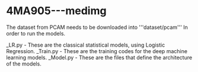 # 4MA905---medimg
The dataset from PCAM needs to be downloaded into '''dataset/pcam''' In order to run the models.

_LR.py - These are the classical statistical models, using Logistic Regression.
_Train.py - These are the training codes for the deep machine learning models.
_Model.py - These are the files that define the architecture of the models.
